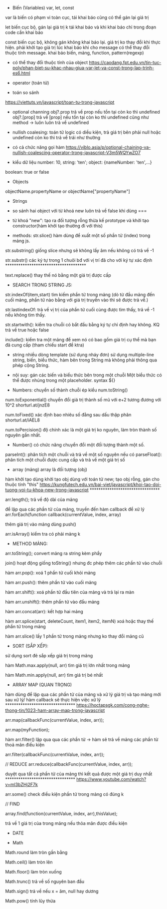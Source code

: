 * Biến (Variables)
var, let, const

var là biến có phạm vi toàn cục, tái khai báo cũng có thể gán lại giá trị 

let biến cục bộ, gán lại giá trị k tái khai báo và khi khai báo chỉ trong đoạn code cần khai báo 

const biến cục bộ, không gán không khai báo lại. giá trị ko thay đổi khi thực hiện. phải khởi tạo giá trị lúc khai báo khi cho message có thể thay đổi thuộc tính message. khai báo biến, mảng, function, pattern(regexp)
+ có thể thay đổi thuộc tính của object
https://caodang.fpt.edu.vn/tin-tuc-poly/phan-biet-su-khac-nhau-giua-var-let-va-const-trong-lap-trinh-es6.html


* operator (toán tử)

<!-- số học với gán
- số học: chia lấy nguyên /; chia lấy dư %
- gán: chia lấy nguyên xong gán /=; chia lấy dư xong gán %=
- toán tử logic: 
&& VÀ
true: 2 giá trị true
false: 2 giá trị false hoặc 1 false, 1 true
|| HOẶC LÀ
true: 2 giá trị true, hoặc 1 false 1 true
false: 2 giá trị false, ho
!(not)
trả giá trị ngược lại -->

* toán so sánh

<!-- === giống hệt nhau
!= không bằng
== ép kiểu xảy ra trong khi so sánh còn === thì không cho kiểm tra toán hạng -->
https://viettuts.vn/javascript/toan-tu-trong-javascript


- optional channing 
obj?.prop trả về prop nếu tồn tại còn ko thì undefined
obj?.[prop]  trả về [prop] nếu tồn tại còn ko thì undefined
cũng như method
-> luôn luôn trả về undefined

- nullish coalesing: toán tử logic có diều kiện, trả giá trị bên phải null hoặc undefined còn ko thì trả về trái như thường

- có cả chức năng gọi hàm
https://viblo.asia/p/optional-chaining-va-nullish-coalescing-operator-trong-javascript-V3m5WQYwZO7

* kiểu dữ liệu
number: 10,
string: 'ten';
object: {nameNumber: 'ten',...}

boolean: true or false

* Objects

objectName.propertyName or objectName["propertyName"]
<!-- x = new String();        // Declares x as a String object
y = new Number();        // Declares y as a Number object
z = new Boolean();       // Declares z as a Boolean object
 -->
* Strings
- so sánh hai object  với từ khoá new luôn trả về false khi dùng ===
- từ khoá "new": tạo ra đối tượng rỗng thừa kế prototype và khởi tạo constructor(hàm khởi tạo thường đi với this)


- methods: 
str.slice()  hàm dùng để xuất một số phần tử (index) trong mảng js.

str.substring() giống slice nhưng sẽ không lấy âm nếu không có trả về -1

str.substr() các ký tự trong 1 chuõi bđ với vị trí đã cho với ký tự xác định *************************************

text.replace() thay thế nó bằng một giá trị được cấp

- SEARCH TRONG STRING JS:

str.indexOf(item,start) tìm kiếm phần tử trong mảng (dò từ đầu mảng đến cuối mảng, phần tử nào bằng với giá trị truyền vào thì sẽ được trả về.)

str.lastindexOf: trả về vị trị của phần tử cuối cùng được tìm thấy, trả về -1 nếu không tìm thấy.

str.startwith(): kiểm tra chuỗi có bắt đầu bằng ký tự chỉ định hay không. KQ trả về true hoặc false 

 include(): kiểm tra một mảng để xem nó có bao gồm giá trị cụ thể mà bạn đã cung cấp (tham chiếu start để ktra) 

 * string nhiều dòng template (sử dụng nháy đơn)
 sử dụng multiple-line string, biến, biểu thức, hàm bên trong String mà không phải thông qua phép cộng String.

- nội suy: gán các biến và biểu thức bên trong một chuỗi 
 Một biểu thức có thể được nhúng trong một placeholder. syntax ${} 


* Numbers: chuyển số thành chuỗi ép kiểu num.toString()

num.toExponential() chuyển đổi giá trị thành số mũ với e+2 tương đương với 10^2 
shorturl.at/jnzE8

num.toFixed() xác định bao nhiêu số đằng sau dấu thập phân 
shorturl.at/iAEL8

num.toPercision() độ chính xác là một giá trị ko nguyên, làm tròn thành số nguyên gần nhất.

- Number() có chức năng chuyển đổi một đối tượng thành một số. 

parseInt(): phân tích một chuỗi và trả về một số nguyên nếu có
parseFloat(): phân tích một chuỗi được cung cấp và trả về một giá trị số


* array (mảng) array là đối tượng (obj)

hàm khởi tạo dùng khởi tạo obj dùng với toán tử new; tạo obj rỗng, gán cho thuộc tính "this" https://kungfutech.edu.vn/bai-viet/javascript/khoi-tao-doi-tuong-voi-tu-khoa-new-trong-javascript ********************************

<!-- return với một object sẽ trả về object đó, ngược lại thì trả về this -->

arr.length(); trả về độ dài của mảng

để lặp qua các phần tử của mảng, truyền đến hàm callback để xử lý
arr.forEach(function callback(currentValue, index, array)

thêm giá trị vào mảng dùng push()

arr.isArray() kiểm tra có phải mảng k

- METHOD MẢNG: 

arr.toString(); convert mảng ra string kèm phẩy 

join() hoạt động giống toString() nhưng đc phép thêm các phần tử vào chuỗi

hàm arr.pop(): xoá 1 phần tử cuối khỏi mảng 

hàm arr.push(): thêm phần tử vào cuối mảng 

hàm arr.shift(): xoá phần tử đầu tiên của mảng và trả lại ra màn

hàm arr.unshift(): thêm phần tử vào đẩu mảng

hàm arr.concat(arr): kết hợp hai mảng

hàm arr.splice(start, deleteCount, item1, item2, itemN) xoá hoặc thay thế phần tử trong mảng

hàm arr.slice() lấy 1 phần tử trong mảng nhưng ko thay đổi mảng cũ


- SORT (SẮP XẾP):

sử dụng sort đẻ sắp xếp giá trị trong mảng

hàm Math.max.apply(null, arr) tìm giá trị lớn nhất trong mảng

hàm Math.min.apply(null, arr) tìm giá trị bé nhất

- ARRAY MAP (QUAN TRỌNG)

hàm dùng để lặp qua các phần tử của mảng và xử lý giá trị và tạo mảng mới sau xử lý/ hàm callback sẽ thực hiện việc xử lý 
******************************** https://hoctapsgk.com/cong-nghe-thong-tin/1023-ham-array-map-trong-javascript

arr.map(callbackFunc(currentValue, index, arr));

arr.map(myFunction);

hàm arr.filter() lặp qua qua các phần tử -> hàm sẽ trả về mảng các phần từ thoả mãn điều kiện

arr.filter(callbackFunc(currentValue, index, arr));

// REDUCE
arr.reduce(callbackFunc(currentValue, index, arr));

duyệt qua tất cả phần tử của mảng thì kết quả được một giá trị duy nhất ******************************** https://www.youtube.com/watch?v=ml3bZHj2F7k

arr.some() check điều kiện phần tử trong mảng có đúng k 

// FIND
	
array.find(function(currentValue, index, arr),thisValue);

trả về 1 giá trị của trong mảng nếu thỏa mãn được điều kiện 


* DATE

* Math

Math.round làm tròn gần bằng

Math.ceil() làm tròn lên

Math.floor() làm tròn xuống

Math.trunc() trả về số nguyên ban đầu

Math.sign() trả về nếu x = âm, null hay dương

Math.pow() tính lũy thừa

